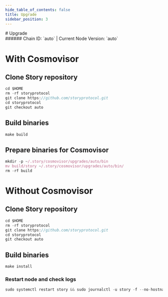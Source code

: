 ```yaml
---
hide_table_of_contents: false
title: Upgrade
sidebar_position: 3
---
```


<div class="h1-with-icon icon-story">
# Upgrade
</div>
###### Chain ID: `auto` | Current Node Version: `auto`

# With Cosmovisor
## Clone Story repository
```js
cd $HOME
rm -rf storyprotocol
git clone https://github.com/storyprotocol.git
cd storyprotocol
git checkout auto
 ```

## Build binaries
```js
make build
 ```

## Prepare binaries for Cosmovisor
```js
mkdir -p ~/.story/cosmovisor/upgrades/auto/bin
mv build/story ~/.story/cosmovisor/upgrades/auto/bin/
rm -rf build
```

# Without Cosmovisor
## Clone Story repository
```js
cd $HOME
rm -rf storyprotocol
git clone https://github.com/storyprotocol.git
cd storyprotocol
git checkout auto
 ```

## Build binaries
```js
make install
 ```

### Restart node and check logs
```js
sudo systemctl restart story && sudo journalctl -u story -f --no-hostname -o cat
```